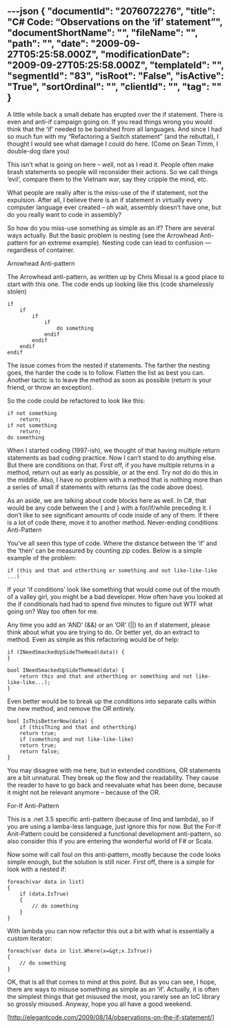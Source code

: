 ---json
{
  "documentId": "2076072276",
  "title": "C# Code: “Observations on the ‘if’ statement”",
  "documentShortName": "",
  "fileName": "",
  "path": "",
  "date": "2009-09-27T05:25:58.000Z",
  "modificationDate": "2009-09-27T05:25:58.000Z",
  "templateId": "",
  "segmentId": "83",
  "isRoot": "False",
  "isActive": "True",
  "sortOrdinal": "",
  "clientId": "",
  "tag": ""
}
---

A little while back a small debate has erupted over the if statement.  There is even and anti-if campaign going on.  If you read things wrong you would think that the ‘if’ needed to be banished from all languages.   And since I had so much fun with my “Refactoring a Switch statement”  (and the rebuttal), I thought I would see what damage I could do here.  (Come on Sean Timm, I double-dog dare you)

This isn’t what is going on here – well, not as I read it.  People often make brash statements so people will reconsider their actions.  So we call things ‘evil’, compare them to the Vietnam war, say they cripple the mind, etc.

What people are really after is the miss-use of the if statement, not the expulsion.  After all, I believe there is an if statement in virtually every computer language ever created – oh wait, assembly doesn’t have one, but do you really want to code in assembly?

So how do you miss-use something as simple as an if?   There are several ways actually.  But the basic problem is nesting (see the Arrowhead Anti-pattern for an extreme example).  Nesting code can lead to confusion — regardless of container.

Arrowhead Anti-pattern

The Arrowhead anti-pattern, as written up by Chris Missal is a good place to start with this one.  The code ends up looking like this (code shamelessly stolen)

    if
        if
            if
                if
                    do something
                endif
            endif
        endif
    endif

The issue comes from the nested if statements.  The farther the nesting goes, the harder the code is to follow.  Flatten the list as best you can.  Another tactic is to leave the method as soon as possible (return is your friend, or throw an exception).

So the code could be refactored to look like this:

    if not something
        return;
    if not something
        return;
    do something

When I started coding (1997-ish), we thought of that having multiple return statements as bad coding practice.  Now I can’t stand to do anything else.  But there are conditions on that.  First off, if you have multiple returns in a method, return out as early as possible, or at the end.  Try not do do this in the middle.  Also, I have no problem with a method that is nothing more than a series of small if statements with returns (as the code above does).

As an aside, we are talking about code blocks here as well.  In C#, that would be any code between the { and } with a for/if/while preceding it.  I don’t like to see significant amounts of code inside of any of them.  If there is a lot of code there, move it to another method.
Never-ending conditions Anti-Pattern

You’ve all seen this type of code.  Where the distance between the ‘if’ and the ‘then’ can be measured by counting zip codes. Below is a simple example of the problem:

    if (this and that and otherthing or something and not like-like-like ...)

If your ‘if conditions’ look like something that would come out of the mouth of a valley girl, you might be a bad developer.  How often have you looked at the if conditionals had had to spend five minutes to figure out WTF what going on?  Way too often for me.

Any time you add an ‘AND’ (&&) or an ‘OR’ (||) to an if statement, please think about what you are trying to do.  Or better yet, do an extract to method.  Even as simple as this refactoring would be of help:

    if (INeedSmackedUpSideTheHead(data)) {
    }

    bool INeedSmackedUpSideTheHead(data) {
        return this and that and otherthing or something and not like-like-like...);
    }

Even better would be to break up the conditions into separate calls within the new method, and remove the OR entirely.

    bool IsThisBetterNow(data) {
        if (thisThing and that and otherthing) 
        return true;
        if (something and not like-like-like)
        return true;
        return false;
    }

You may disagree with me here, but in extended conditions, OR statements are a bit unnatural.  They break up the flow and the readability.  They cause the reader to have to go back and reevaluate what has been done, because it might not be relevant anymore – because of the OR.

For-If Anti-Pattern

This is a .net 3.5 specific anti-pattern (because of linq and lambda), so if you are using a lamba-less language, just ignore this for now.  But the For-If Anit-Pattern could be considered a functional development anti-pattern, so also consider this if you are entering the wonderful world of F# or Scala. 

Now some will call foul on this anti-pattern, mostly because the code looks simple enough, but the solution is still nicer.  First off, there is a simple for look with a nested if:

    foreach(var data in list)
    {
        if (data.IsTrue)
        {
            // do something
        }
    }

With lambda you can now refactor this out a bit with what is essentially a custom iterator:

    foreach(var data in list.Where(x=&gt;x.IsTrue))
    {
        // do something
    }

OK, that is all that comes to mind at this point.  But as you can see, I hope, there are ways to misuse something as simple as an ‘if’. Actually, it is often the simplest things that get misused the most, you rarely see an IoC library so grossly misused.  Anyway, hope you all have a good weekend.

[http://elegantcode.com/2009/08/14/observations-on-the-if-statement/]
